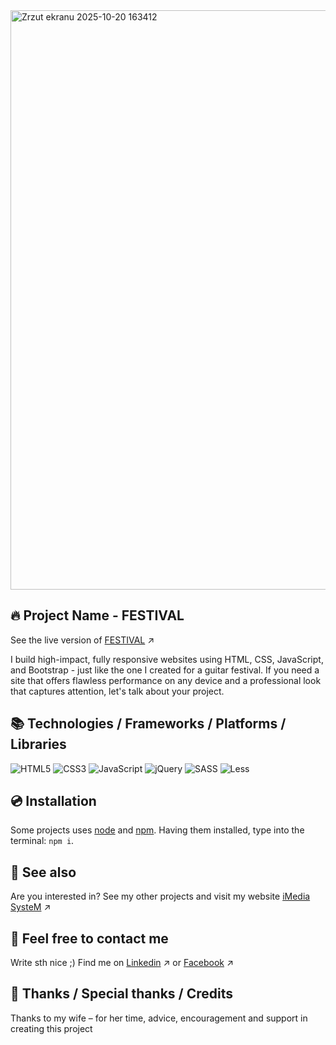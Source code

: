 <img width="1902" height="927" alt="Zrzut ekranu 2025-10-20 163412" src="https://github.com/user-attachments/assets/f53274c3-e5d5-4789-9aae-d47df12ae515" />

## 🔥 Project Name - FESTIVAL
See the live version of [FESTIVAL](https://imediasystem.github.io/Festival/) ↗️

I build high-impact, fully responsive websites using HTML, CSS, JavaScript, and Bootstrap - just like the one I created for a guitar festival. If you need a site that offers flawless performance on any device and a professional look that captures attention, let's talk about your project.

## 📚 Technologies / Frameworks / Platforms / Libraries
![HTML5](https://img.shields.io/badge/html5-%23E34F26.svg?style=for-the-badge&logo=html5&logoColor=white)
![CSS3](https://img.shields.io/badge/css3-%231572B6.svg?style=for-the-badge&logo=css3&logoColor=white)
![JavaScript](https://img.shields.io/badge/javascript-%23323330.svg?style=for-the-badge&logo=javascript&logoColor=%23F7DF1E)
![jQuery](https://img.shields.io/badge/bootstrap-%238511FA.svg?style=for-the-badge&logo=bootstrap&logoColor=white)
![SASS](https://img.shields.io/badge/sass-CC6699.svg?style=for-the-badge&logo=sass&logoColor=white)
![Less](https://img.shields.io/badge/less-2B4C80?style=for-the-badge&logo=less&logoColor=white)
&nbsp;

## 💿 Installation
Some projects uses [node](https://nodejs.org/en/) and [npm](https://www.npmjs.com/). Having them installed, type into the terminal: `npm i`.
&nbsp;

## 🔗 See also
Are you interested in? See my other projects and visit my website [iMedia SysteM](https://imediasystem.pl/) ↗️
&nbsp;

## 📝 Feel free to contact me
Write sth nice ;) Find me on [Linkedin](https://www.linkedin.com/company/imedia-system/about/?viewAsMember=true) ↗️ or [Facebook](https://www.facebook.com/profile.php?id=61577832340228) ↗️
&nbsp;

## 👏 Thanks / Special thanks / Credits
Thanks to my wife – for her time, advice, encouragement and support in creating this project
